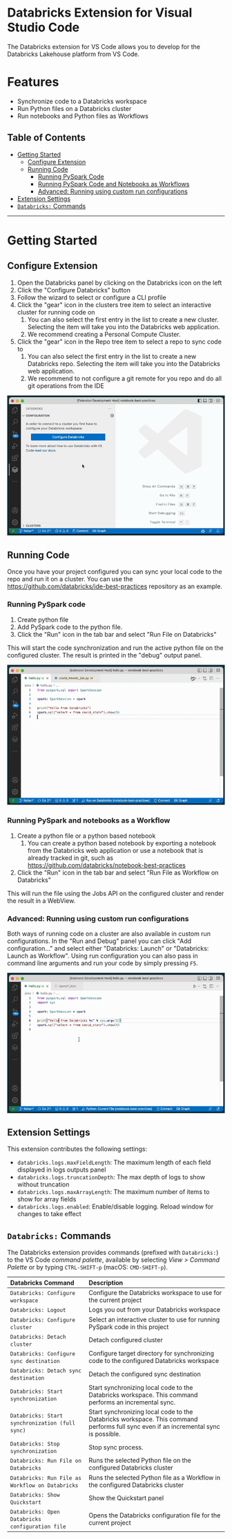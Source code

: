 # Databricks Extension for Visual Studio Code

The Databricks extension for VS Code allows you to develop for the Databricks Lakehouse platform from VS Code.

# Features

-   Synchronize code to a Databricks workspace
-   Run Python files on a Databricks cluster
-   Run notebooks and Python files as Workflows

## <a id="toc"></a>Table of Contents

-   [Getting Started](#setup-steps)
    -   [Configure Extension](#configure-extension)
    -   [Running Code](#running-code)
        -   [Running PySpark Code](#running-pyspark-code)
        -   [Running PySpark Code and Notebooks as Workflows](#running-code-as-workflows)
        -   [Advanced: Running using custom run configurations](#run-configurations)
-   [Extension Settings](#settings)
-   [`Databricks:` Commands](#commands)

---

# <a id="setup-steps"></a>Getting Started

## <a id="configure-extension"></a>Configure Extension

1. Open the Databricks panel by clicking on the Databricks icon on the left
2. Click the "Configure Databricks" button
3. Follow the wizard to select or configure a CLI profile
4. Click the "gear" icon in the clusters tree item to select an interactive cluster for running code on
    1. You can also select the first entry in the list to create a new cluster. Selecting the item will take you into the Databricks web application.
    2. We recommend creating a Personal Compute Cluster.
5. Click the "gear" icon in the Repo tree item to select a repo to sync code to
    1. You can also select the first entry in the list to create a new Databricks repo. Selecting the item will take you into the Databricks web application.
    2. We recommend to not configure a git remote for you repo and do all git operations from the IDE

![configure](./images/configure.gif)

## <a id="running-code"></a>Running Code

Once you have your project configured you can sync your local code to the repo and run it on a cluster. You can use the https://github.com/databricks/ide-best-practices repository as an example.

### <a id="running-pyspark-code"></a>Running PySpark code

1. Create python file
2. Add PySpark code to the python file.
3. Click the "Run" icon in the tab bar and select "Run File on Databricks"

This will start the code synchronization and run the active python file on the configured cluster. The result is printed in the "debug" output panel.

![run](./images/run.gif)

### <a id="running-code-as-workflows"></a>Running PySpark and notebooks as a Workflow

1. Create a python file or a python based notebook
    1. You can create a python based notebook by exporting a notebook from the Databricks web application or use a notebook that is already tracked in git, such as https://github.com/databricks/notebook-best-practices
2. Click the "Run" icon in the tab bar and select "Run File as Workflow on Databricks"

This will run the file using the Jobs API on the configured cluster and render the result in a WebView.

### <a id="run-configurations"></a>Advanced: Running using custom run configurations

Both ways of running code on a cluster are also available in custom run configurations. In the "Run and Debug" panel you can click "Add configuration..." and select either "Databricks: Launch" or "Databricks: Launch as Workflow". Using run configuration you can also pass in command line arguments and run your code by simply pressing `F5`.

![configure](./images/custom-runner.gif)

## <a id="settings"></a>Extension Settings

This extension contributes the following settings:

-   `databricks.logs.maxFieldLength`: The maximum length of each field displayed in logs outputs panel
-   `databricks.logs.truncationDepth`: The max depth of logs to show without truncation
-   `databricks.logs.maxArrayLength`: The maximum number of items to show for array fields
-   `databricks.logs.enabled`: Enable/disable logging. Reload window for changes to take effect

## <a id="commands"></a>`Databricks:` Commands

The Databricks extension provides commands (prefixed with `Databricks:`) to the VS Code _command
palette_, available by selecting _View > Command Palette_ or by typing
`CTRL-SHIFT-p` (macOS: `CMD-SHIFT-p`).

| Databricks Command                               | Description                                                                                                                          |
| :----------------------------------------------- | :----------------------------------------------------------------------------------------------------------------------------------- |
| `Databricks: Configure workspace`                | Configure the Databricks workspace to use for the current project                                                                    |
| `Databricks: Logout`                             | Logs you out from your Databricks workspace                                                                                          |
| `Databricks: Configure cluster`                  | Select an interactive cluster to use for running PySpark code in this project                                                        |
| `Databricks: Detach cluster`                     | Detach configured cluster                                                                                                            |
| `Databricks: Configure sync destination`         | Configure target directory for synchronizing code to the configured Databricks workspace                                             |
| `Databricks: Detach sync destination`            | Detach the configured sync destination                                                                                               |
| `Databricks: Start synchronization`              | Start synchronizing local code to the Databricks workspace. This command performs an incremental sync.                               |
| `Databricks: Start synchronization (full sync)`  | Start synchronizing local code to the Databricks workspace. This command performs full sync even if an incremental sync is possible. |
| `Databricks: Stop synchronization`               | Stop sync process.                                                                                                                   |
| `Databricks: Run File on Databricks`             | Runs the selected Python file on the configured Databricks cluster                                                                   |
| `Databricks: Run File as Workflow on Databricks` | Runs the selected Python file as a Workflow in the configured Databricks cluster                                                     |
| `Databricks: Show Quickstart`                    | Show the Quickstart panel                                                                                                            |
| `Databricks: Open Databricks configuration file` | Opens the Databricks configuration file for the current project                                                                      |
